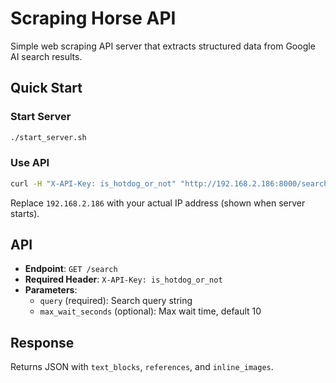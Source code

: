 # Scraping Horse API

Simple web scraping API server that extracts structured data from Google AI search results.

## Quick Start

### Start Server
```bash
./start_server.sh
```

### Use API
```bash
curl -H "X-API-Key: is_hotdog_or_not" "http://192.168.2.186:8000/search?query=your_search_here"
```

Replace `192.168.2.186` with your actual IP address (shown when server starts).

## API

- **Endpoint**: `GET /search`
- **Required Header**: `X-API-Key: is_hotdog_or_not`
- **Parameters**: 
  - `query` (required): Search query string
  - `max_wait_seconds` (optional): Max wait time, default 10

## Response
Returns JSON with `text_blocks`, `references`, and `inline_images`.
